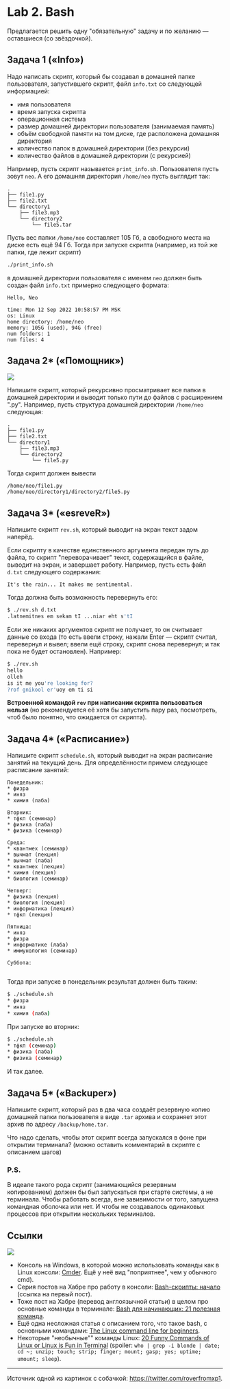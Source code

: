 # Lab 2. Bash

Предлагается решить одну "обязательную" задачу и по желанию — оставшиеся (со звёздочкой).


## Задача 1 («Info»)

Надо написать скрипт, который бы создавал в домашней папке пользователя, запустившего скрипт, файл `info.txt` со следующей информацией:
* имя пользователя
* время запуска скрипта
* операционная система
* размер домашней директории пользователя (занимаемая память)
* объём свободной памяти на том диске, где расположена домашняя директория
* количество папок в домашней директории (без рекурсии)
* количество файлов в домашней директории (с рекурсией)

Например, пусть скрипт называется `print_info.sh`.
Пользователя пусть зовут `neo`.
А его домашняя директория `/home/neo` пусть выглядит так:
```
.
├── file1.py
├── file2.txt
└── directory1
    ├── file3.mp3
    └── directory2
        └── file5.tar
```
Пусть вес папки `/home/neo` составляет 105 Гб, а свободного места на диске есть ещё 94 Гб.
Тогда при запуске скрипта (например, из той же папки, где лежит скрипт)
```bash
./print_info.sh
```
в домашней директории пользователя с именем `neo` должен быть создан файл `info.txt` примерно следующего формата:
```
Hello, Neo

time: Mon 12 Sep 2022 10:58:57 PM MSK
os: Linux
home directory: /home/neo
memory: 105G (used), 94G (free)
num folders: 1
num files: 4
```


## Задача 2* («Помощник»)

![](./images/rover1.jpg)

Напишите скрипт, который рекурсивно просматривает все папки в домашней директории и выводит только пути до файлов с расширением ".py".
Например, пусть структура домашней директории `/home/neo` следующая:
```
.
├── file1.py
├── file2.txt
└── directory1
    ├── file3.mp3
    └── directory2
        └── file5.py
```
Тогда скрипт должен вывести
```
/home/neo/file1.py
/home/neo/directory1/directory2/file5.py
```


## Задача 3* («esreveR»)

Напишите скрипт `rev.sh`, который выводит на экран текст задом наперёд.

Если скрипту в качестве единственного аргумента передан путь до файла, то скрипт "переворачивает" текст, содержащийся в файле, выводит на экран, и завершает работу.
Например, пусть есть файл `d.txt` следующего содержания:
```
It's the rain... It makes me sentimental.
```
Тогда должна быть возможность перевернуть его:
```bash
$ ./rev.sh d.txt
.latnemitnes em sekam tI ...niar eht s'tI
```

Если же никаких аргументов скрипт не получает, то он считывает данные со входа (то есть ввели строку, нажали Enter — скрипт считал, перевернул и вывел; ввели ещё строку, скрипт снова перевернул; и так пока не будет остановлен).
Например:
```bash
$ ./rev.sh
hello
olleh
is it me you're looking for?
?rof gnikool er'uoy em ti si
```

**Встроенной командой `rev` при написании скрипта пользоваться нельзя** (но рекомендуется её хотя бы запустить пару раз, посмотреть, чтоб было понятно, что ожидается от скрипта).


## Задача 4* («Расписание»)

Напишите скрипт `schedule.sh`, который выводит на экран расписание занятий на текущий день.
Для определённости примем следующее расписание занятий:
```
Понедельник:
* физра
* иняз
* химия (лаба)

Вторник:
* тфкп (семинар)
* физика (лаба)
* физика (семинар)

Среда:
* квантмех (семинар)
* вычмат (лекция)
* вычмат (лаба)
* квантмех (лекция)
* химия (лекция)
* биология (семинар)

Четверг:
* физика (лекция)
* биология (лекция)
* информатика (лекция)
* тфкп (лекция)

Пятница:
* иняз
* физра
* информатике (лаба)
* иммунология (семинар)

Суббота:


```

Тогда при запуске в понедельник результат должен быть таким:
```bash
$ ./schedule.sh
* физра
* иняз
* химия (лаба)
```

При запуске во вторник:
```bash
$ ./schedule.sh
* тфкп (семинар)
* физика (лаба)
* физика (семинар)
```

И так далее.


## Задача 5* («Backuper»)

Напишите скрипт, который раз в два часа создаёт резервную копию домашней папки пользователя в виде `.tar` архива и сохраняет этот архив по адресу `/backup/home.tar`.

Что надо сделать, чтобы этот скрипт всегда запускался в фоне при открытии терминала?
(можно оставить комментарий в скрипте с описанием шагов)

### P.S.

В идеале такого рода скрипт (занимающийся резервным копированием) должен бы был запускаться при старте системы, а не терминала.
Чтобы работать всегда, вне завивимости от того, запущена командная оболочка или нет.
И чтобы не создавалось одинаковых процессов при открытии нескольких терминалов.


## Ссылки

![](./images/rover2.jpg)

* Консоль на Windows, в которой можно использовать команды как в Linux консоли: [Cmder](https://cmder.net/). Ещё у неё вид "поприятнее", чем у обычного cmd).
* Серия постов на Хабре про работу в консоли: [Bash-скрипты: начало](https://habr.com/ru/company/ruvds/blog/325522) (ссылка на первый пост).
* Тоже пост на Хабре (перевод англоязычной статьи) в целом про основные команды в терминале: [Bash для начинающих: 21 полезная команда](https://habr.com/ru/company/ruvds/blog/445270/).
* Ещё одна несложная статья с описанием того, что такое bash, с основными командами: [
The Linux command line for beginners](https://ubuntu.com/tutorials/command-line-for-beginners#1-overview).
* Некоторые "необычные"" команды Linux: [20 Funny Commands of Linux or Linux is Fun in Terminal](https://www.tecmint.com/20-funny-commands-of-linux-or-linux-is-fun-in-terminal) (spoiler: `who | grep -i blonde | date; cd ~; unzip; touch; strip; finger; mount; gasp; yes; uptime; umount; sleep`).

---

Источник одной из картинок с собачкой: https://twitter.com/roverfromxp1.
